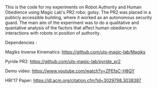 This is the code for my experiments on Robot Authority and Human Obedience using Magic Lab's PR2 robo: gutsy. The PR2 was placed in a publicly accessible building, where it worked as an autonomous security guard. The main aim of the experiment was to do a qualitative and quantative analysis of the factors that affect human obedience in interactions with robots in position of authority.


Dependencies :

Magiks Inverse Kinematics: <https://github.com/uts-magic-lab/Magiks>

Pyride PR2: <https://github.com/uts-magic-lab/pyride_pr2>


Demo video:  <https://www.youtube.com/watch?v=ZPEfaC-H8QY>

HRI'17 Paper:  <https://dl.acm.org/citation.cfm?id=3029798.3038387>



